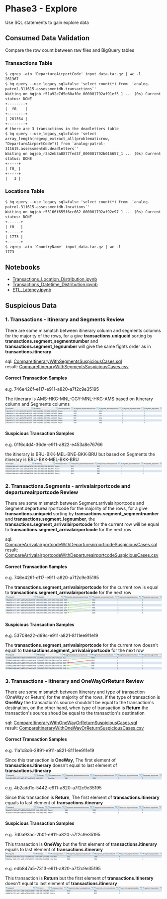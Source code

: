 # Phase3 - Explore

Use SQL statements to gain explore data

## Consumed Data Validation
Compare the row count between raw files and BigQuery tables 
### Transactions Table
```ssh
$ zgrep -aio 'DepartureAirportCode' input_data.tar.gz | wc -l
261367
$ bq query --use_legacy_sql=false 'select count(*) from  `analog-patrol-311615.assessmentdb.transactions`'
Waiting on bqjob_r51a92e7d5e60af0e_000001792af91ef5_1 ... (0s) Current status: DONE
+--------+
|  f0_   |
+--------+
| 261364 |
+--------+
# there are 3 transactions in the deadletters table
$ bq query --use_legacy_sql=false 'select array_length(regexp_extract_all(problematicrow, "DepartureAirportCode")) from `analog-patrol-311615.assessmentdb.deadletters`'
Waiting on bqjob_r3a2eb3a0877fed3f_000001792b016657_1 ... (0s) Current status: DONE   
+-----+
| f0_ |
+-----+
|   3 |
```

### Locations Table
```ssh
$ bq query --use_legacy_sql=false 'select count(*) from  `analog-patrol-311615.assessmentdb.locations`'
Waiting on bqjob_r55166f655f6cc662_000001792af92e97_1 ... (0s) Current status: DONE
+------+
| f0_  |
+------+
| 1773 |
+------+
$ zgrep -aio 'CountryName' input_data.tar.gz | wc -l
1773

```

## Notebooks
* [Transactions_Location_Distribution.ipynb](notebooks/Transactions_Location_Distribution.ipynb)
* [Transactions_Datetime_Distribution.ipynb](notebooks/Transactions_Datetime_Distribution.ipynb)
* [ETL_Latency.ipynb](notebooks/ETL_Latency.ipynb)

## Suspicious Data

### 1. Transactions - Itinerary and Segments Review
There are some mismatch between itinerary column and segments columns
for the majority of the rows, for a give **transactions.uniqueid** sorting by **transactions.segment_segmentnumber** and **transactions.segment_legnumber** will give the same fights order as in **transactions.itinerary**

sql: [CompareItineraryWithSegmentsSuspiciousCases.sql](queries/CompareItineraryWithSegmentsSuspiciousCases.sql)
<br />
result: [CompareItineraryWithSegmentsSuspiciousCases.csv](results/CompareItineraryWithSegmentsSuspiciousCases.csv)

#### Correct Transaction Samples

e.g. 746e426f-e117-e911-a820-a7f2c9e35195

The itinerary is AMS-HKG-MNL-CGY-MNL-HKG-AMS based on Itinerary column and Segments columns
![CompareItineraryWithSegmentsCorrectSample01](images/CompareItineraryWithSegmentsCorrectSample01.png)

#### Suspicious Transaction Samples
e.g. 01f6c4d4-36de-e911-a822-e453a8e76766

the itinerary is BRU-BKK-MEL-BNE-BKK-BRU but based on Segments the itinerary is BRU-BKK-MEL-BKK-BRU
![CompareItineraryWithSegmentsSuspiciousSample01](images/CompareItineraryWithSegmentsSuspiciousSample01.png)

### 2. Transactions.Segments - arrivalairportcode and departureairportcode Review
There are some mismatch between Segment.arrivalairportcode and Segment.departureairportcode
for the majority of the rows, for a give **transactions.uniqueid** sorting by **transactions.segment_segmentnumber** and **transactions.segment_legnumber**, the **transactions.segment_arrivalairportcode** for the current row will be equal to **transactions.segment_arrivalairportcode** for the next row

sql: [CompareArrivalairportcodeWithDepartureairportcodeSuspiciousCases.sql](queries/CompareArrivalairportcodeWithDepartureairportcodeSuspiciousCases.sql)
<br />
result: [CompareArrivalairportcodeWithDepartureairportcodeSuspiciousCases.csv](results/CompareArrivalairportcodeWithDepartureairportcodeSuspiciousCases.csv)

#### Correct Transaction Samples

e.g. 746e426f-e117-e911-a820-a7f2c9e35195

The **transactions.segment_arrivalairportcode** for the current row is equal to **transactions.segment_arrivalairportcode** for the next row
![CompareArrivalairportcodeWithDepartureairportcodeCorrectSample01](images/CompareArrivalairportcodeWithDepartureairportcodeCorrectSample01.png)

#### Suspicious Transaction Samples

e.g. 53708e22-d99c-e911-a821-8111ee911e19

The **transactions.segment_arrivalairportcode** for the current row doesn't equal to **transactions.segment_arrivalairportcode** for the next row
![CompareArrivalairportcodeWithDepartureairportcodeSuspiciousSample01](images/CompareArrivalairportcodeWithDepartureairportcodeSuspiciousSample01.png)

### 3. Transactions - Itinerary and OneWayOrReturn Review
There are some mismatch between Itinerary and type of transaction (OneWay or Return)
for the majority of the rows, if the type of transaction is **OneWay** the transaction's source shouldn't be equal to the transaction's destination, on the other hand, when type of transaction is **Return** the transaction's source shoud be equal to the transaction's destination  

sql: [CompareItineraryWithOneWayOrReturnSuspiciousCases.sql](queries/CompareItineraryWithOneWayOrReturnSuspiciousCases.sql)
<br />
result: [CompareItineraryWithOneWayOrReturnSuspiciousCases.csv](results/CompareItineraryWithOneWayOrReturnSuspiciousCases.csv)

#### Correct Transaction Samples

e.g. 11a1c8c6-2891-e911-a821-8111ee911e19

Since this transaction is **OneWay**, The first element of **transactions.itinerary** doesn't equal to last element of **transactions.itinerary** 
![CompareItineraryWithOneWayOrReturnCorrectSample01](images/CompareItineraryWithOneWayOrReturnCorrectSample01.png)

e.g. 4b2add1c-5442-e911-a820-a7f2c9e35195

Since this transaction is **Return**, The first element of **transactions.itinerary** equals to last element of **transactions.itinerary** 
![CompareItineraryWithOneWayOrReturnCorrectSample02](images/CompareItineraryWithOneWayOrReturnCorrectSample02.png)

#### Suspicious Transaction Samples

e.g. 7d0a93ac-2b0f-e911-a820-a7f2c9e35195

This transaction is **OneWay** but the first element of **transactions.itinerary** equals to last element of **transactions.itinerary** 
![CompareItineraryWithOneWayOrReturnSuspiciousSample01](images/CompareItineraryWithOneWayOrReturnSuspiciousSample01.png)

e.g. edb847a5-7313-e911-a820-a7f2c9e35195

This transaction is **Return** but the first element of **transactions.itinerary** doesn't equal to last element of **transactions.itinerary** 
![CompareItineraryWithOneWayOrReturnSuspiciousSample02](images/CompareItineraryWithOneWayOrReturnSuspiciousSample02.png)

